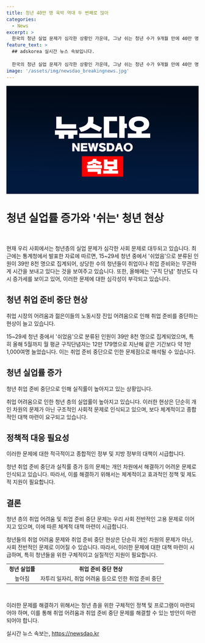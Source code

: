 ```yaml
---
title: 청년 40만 명 육박 역대 두 번째로 많아
categories:
  - News
excerpt: >
  한국의 청년 실업 문제가 심각한 상황인 가운데, 그냥 쉬는 청년 수가 9개월 만에 40만 명에 육박했다는 통계가 발표되었습니다. 특히 구직 단념하는 청년도 증가세를 보이며, 이 문제가 계속될 경우 사회적인 영향이 우려됩니다. (150자)
feature_text: >
  ## adskorea 실시간 뉴스 속보입니다.

  한국의 청년 실업 문제가 심각한 상황인 가운데, 그냥 쉬는 청년 수가 9개월 만에 40만 명에 육박했다는 통계가 발표되었습니다. 특히 구직 단념하는 청년도 증가세를 보이며, 이 문제가 계속될 경우 사회적인 영향이 우려됩니다. (150자)
image: '/assets/img/newsdao_breakingnews.jpg'
---
```


<p><img src="/assets/img/newsdao_breakingnews.jpg" alt="adskorea 속보" /></p>

<h1 data-ke-size="size36">청년 실업률 증가와 '쉬는' 청년 현상</h1>

<p data-ke-size="size16">&nbsp;</p>

<p>현재 우리 사회에서는 청년층의 실업 문제가 심각한 사회 문제로 대두되고 있습니다. 최근에는 통계청에서 발표한 자료에 따르면, 15~29세 청년 중에서 '쉬었음'으로 분류된 인원이 39만 8천 명으로 집계되어, 상당한 수의 청년들이 취업이나 취업 준비와는 무관하게 시간을 보내고 있다는 것을 보여주고 있습니다. 또한, 올해에는 '구직 단념' 청년도 다시 증가세를 보이고 있어, 이러한 문제에 대한 심각성이 부각되고 있습니다.</p>

<h2 data-ke-size="size26">청년 취업 준비 중단 현상</h2>

<p data-ke-size="size16">취업 시장의 어려움과 젊은이들의 노동시장 진입 어려움으로 인해 취업 준비를 중단하는 현상이 늘고 있습니다.</p>

<p>15~29세 청년 중에서 '쉬었음'으로 분류된 인원이 39만 8천 명으로 집계되었으며, 특히 올해 5월까지 월 평균 구직단념자는 12만 179명으로 지난해 같은 기간보다 약 1만 1,000여명 늘었습니다. 이는 취업 준비 중단으로 인한 문제점으로 해석될 수 있습니다.</p>

<h2 data-ke-size="size26">청년 실업률 증가</h2>

<p data-ke-size="size16">청년 취업 준비 중단으로 인해 실직률이 높아지고 있는 상황입니다.</p>

<p>취업 어려움으로 인한 청년 층의 실업률이 높아지고 있습니다. 이러한 현상은 단순히 개인 차원의 문제가 아닌 구조적인 사회적 문제로 인식되고 있으며, 보다 체계적이고 종합적인 대책 마련이 요구되고 있습니다.</p>

<h2 data-ke-size="size26">정책적 대응 필요성</h2>

<p data-ke-size="size16">이러한 문제에 대한 적극적이고 종합적인 정부 및 지방 정부의 대책이 시급합니다.</p>

<p>청년 취업 준비 중단과 실직률 증가 등의 문제는 개인 차원에서 해결하기 어려운 문제로 인식되고 있습니다. 따라서, 이를 해결하기 위해서는 체계적이고 효과적인 정책 및 제도적 지원이 필요합니다.</p>

<h2 data-ke-size="size26">결론</h2>

<p data-ke-size="size16">청년 층의 취업 어려움 및 취업 준비 중단 문제는 우리 사회 전반적인 고용 문제로 이어지고 있으며, 이에 따른 체계적 대책 마련이 시급합니다.</p>

<p>청년들의 취업 어려움 문제와 취업 준비 중단 현상은 단순히 개인 차원의 문제가 아닌, 사회 전반적인 문제로 이어질 수 있습니다. 따라서, 이러한 문제에 대한 대책 마련이 시급하며, 특히 청년들을 위한 구체적이고 실질적인 지원이 필요합니다.</p>

<table>
    <tbody>
        <tr>
            <td style="text-align: center; height: 17px;"><b>청년 실업률</b></td>
            <td style="text-align: center; height: 17px;"><b>취업 준비 중단 현상</b></td>
        </tr>
        <tr>
            <td style="text-align: center; height: 17px;">높아짐</td>
            <td style="text-align: center; height: 17px;">자투리 일자리, 취업 어려움 등으로 인한 취업 준비 중단</td>
        </tr>
    </tbody>
</table>

<p data-ke-size="size16">&nbsp;</p>

<p>이러한 문제를 해결하기 위해서는 청년 층을 위한 구체적인 정책 및 프로그램이 마련되어야 하며, 이를 통해 취업 어려움과 취업 준비 중단 문제를 해결할 수 있는 방안이 마련되어야 합니다.</p>
실시간 뉴스 속보는, <a href="https://newsdao.kr" rel="dofollow">https://newsdao.kr</a>


